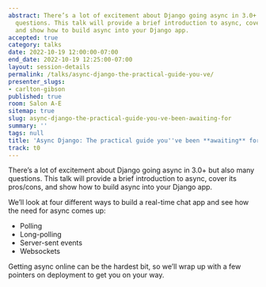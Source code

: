 ```yaml
---
abstract: There’s a lot of excitement about Django going async in 3.0+ but also many
  questions. This talk will provide a brief introduction to async, cover its pros/cons,
  and show how to build async into your Django app.
accepted: true
category: talks
date: 2022-10-19 12:00:00-07:00
end_date: 2022-10-19 12:25:00-07:00
layout: session-details
permalink: /talks/async-django-the-practical-guide-you-ve/
presenter_slugs:
- carlton-gibson
published: true
room: Salon A-E
sitemap: true
slug: async-django-the-practical-guide-you-ve-been-awaiting-for
summary: ''
tags: null
title: 'Async Django: The practical guide you''ve been **awaiting** for.'
track: t0
---
```


There’s a lot of excitement about Django going async in 3.0+ but also many questions. This talk will provide a brief introduction to async, cover its pros/cons, and show how to build async into your Django app.

We’ll look at four different ways to build a real-time chat app and see how the need for async comes up:

* Polling 
* Long-polling
* Server-sent events
* Websockets

Getting async online can be the hardest bit, so we’ll wrap up with a few pointers on deployment to get you on your way.
